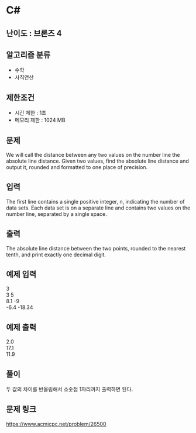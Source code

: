 # C#

## 난이도 : 브론즈 4

## 알고리즘 분류
  - 수학
  - 사칙연산

## 제한조건
  - 시간 제한 : 1초
  - 메모리 제한 : 1024 MB

## 문제
We will call the distance between any two values on the number line the absolute line distance. Given two values, find the absolute line distance and output it, rounded and formatted to one place of precision.<br/>


## 입력
The first line contains a single positive integer, n, indicating the number of data sets. Each data set is on a separate line and contains two values on the number line, separated by a single space.<br/>


## 출력
The absolute line distance between the two points, rounded to the nearest tenth, and print exactly one decimal digit.<br/>


## 예제 입력
3<br/>
3 5<br/>
8.1 -9<br/>
-6.4 -18.34<br/>


## 예제 출력
2.0<br/>
17.1<br/>
11.9<br/>


## 풀이
두 값의 차이를 반올림해서 소숫점 1자리까지 출력하면 된다.<br/>


## 문제 링크
https://www.acmicpc.net/problem/26500